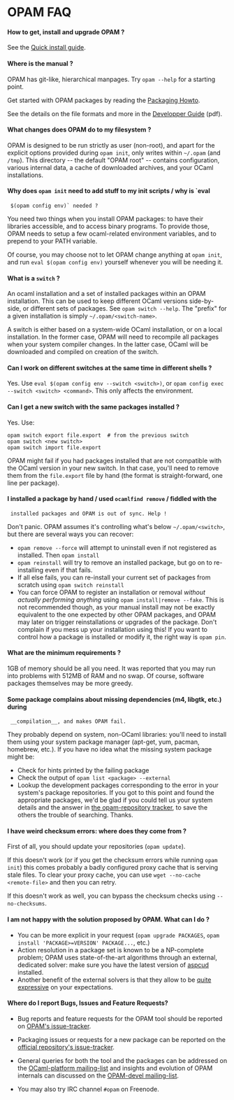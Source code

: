 # OPAM FAQ


#### How to get, install and upgrade OPAM ?

See the [Quick install guide](Quick_Install.html).


#### Where is the manual ?

OPAM has git-like, hierarchical manpages. Try `opam --help` for a starting point.

Get started with OPAM packages by reading the [Packaging Howto](Packaging.html).

See the details on the file formats and more in the [Developper
Guide](dev_manual.pdf) (pdf).


#### What changes does OPAM do to my filesystem ?

OPAM is designed to be run strictly as user (non-root), and apart for the
explicit options provided during `opam init`, only writes within `~/.opam` (and
`/tmp`). This directory -- the default "OPAM root" -- contains configuration,
various internal data, a cache of downloaded archives, and your OCaml
installations.


#### Why does `opam init` need to add stuff to my init scripts / why is `eval
     $(opam config env)` needed ?

You need two things when you install OPAM packages: to have their libraries
accessible, and to access binary programs. To provide those, OPAM needs to setup
a few ocaml-related environment variables, and to prepend to your PATH variable.

Of course, you may choose not to let OPAM change anything at `opam init`, and
run `eval $(opam config env)` yourself whenever you will be needing it.


#### What is a `switch` ?

An ocaml installation and a set of installed packages within an OPAM
installation. This can be used to keep different OCaml versions side-by-side,
or different sets of packages. See `opam switch --help`. The "prefix" for a
given installation is simply `~/.opam/<switch-name>`.

A switch is either based on a system-wide OCaml installation, or on a local
installation. In the former case, OPAM will need to recompile all packages when
your system compiler changes. In the latter case, OCaml will be downloaded and
compiled on creation of the switch.


#### Can I work on different switches at the same time in different shells ?

Yes. Use `eval $(opam config env --switch <switch>)`, or `opam config exec
--switch <switch> <command>`. This only affects the environment.


#### Can I get a new switch with the same packages installed ?

Yes. Use:
```
opam switch export file.export  # from the previous switch
opam switch <new switch>
opam switch import file.export
```

OPAM might fail if you had packages installed that are not compatible with the
OCaml version in your new switch. In that case, you'll need to remove them from
the `file.export` file by hand (the format is straight-forward, one line per
package).


#### I installed a package by hand / used `ocamlfind remove` / fiddled with the
     installed packages and OPAM is out of sync. Help !

Don't panic. OPAM assumes it's controlling what's below `~/.opam/<switch>`, but
there are several ways you can recover:
* `opam remove --force` will attempt to uninstall even if not registered as
  installed. Then `opam install`
* `opam reinstall` will try to remove an installed package, but go on to
  re-installing even if that fails.
* If all else fails, you can re-install your current set of packages from
  scratch using `opam switch reinstall`
* You can force OPAM to register an installation or removal _without actually
  performing anything_ using `opam install|remove --fake`. This is not
  recommended though, as your manual install may not be exactly equivalent to
  the one expected by other OPAM packages, and OPAM may later on trigger
  reinstallations or upgrades of the package. Don't complain if you mess up your
  installation using this! If you want to control how a package is installed or
  modify it, the right way is `opam pin`.


#### What are the minimum requirements ?

1GB of memory should be all you need. It was reported that you may run into
problems with 512MB of RAM and no swap. Of course, software packages themselves
may be more greedy.


#### Some package complains about missing dependencies (m4, libgtk, etc.) during
     __compilation__, and makes OPAM fail.

They probably depend on system, non-OCaml libraries: you'll need to install them
using your system package manager (apt-get, yum, pacman, homebrew, etc.). If you
have no idea what the missing system package might be:
* Check for hints printed by the failing package
* Check the output of `opam list <package> --external`
* Lookup the development packages corresponding to the error in your system's
  package repositories. If you got to this point and found the appropriate
  packages, we'd be glad if you could tell us your system details and the answer
  in [the opam-repository
  tracker](https://github.com/ocaml/opam-repository/issues), to save the others
  the trouble of searching. Thanks.


#### I have weird checksum errors: where does they come from ?

First of all, you should update your repositories (`opam update`).

If this doesn't work (or if you get the checksum errors while running `opam
init`) this comes probably a badly configured proxy cache that is serving stale
files. To clear your proxy cache, you can use `wget --no-cache <remote-file>`
and then you can retry.

If this doesn't work as well, you can bypass the checksum checks using
`--no-checksums`.


#### I am not happy with the solution proposed by OPAM. What can I do ?

- You can be more explicit in your request (`opam upgrade PACKAGES`, `opam
  install 'PACKAGE>=VERSION' PACKAGE...`, etc.)
- Action resolution in a package set is known to be a NP-complete problem; OPAM
  uses state-of-the-art algorithms through an external, dedicated solver: make
  sure you have the latest version of [aspcud](http://potassco.sourceforge.net/)
  installed.
- Another benefit of the external solvers is that they allow to be [quite
  expressive](Specifying_Solver_Preferences.html) on your expectations.


#### Where do I report Bugs, Issues and Feature Requests?

- Bug reports and feature requests for the OPAM tool should be reported on
[OPAM's issue-tracker](https://github.com/ocaml/opam/issues).

- Packaging issues or requests for a new package can be reported on the
[official repository's
issue-tracker](https://github.com/ocaml/opam-repository/issues).

- General queries for both the tool and the packages can be addressed on the
[OCaml-platform mailing-list](http://lists.ocaml.org/listinfo/platform) and
insights and evolution of OPAM internals can discussed on the [OPAM-devel
mailing-list](http://lists.ocaml.org/listinfo/opam-devel).

- You may also try IRC channel `#opam` on Freenode.
